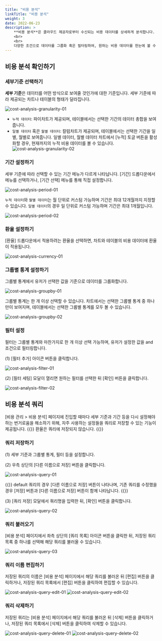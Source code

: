 ```yaml
---
title: "비용 분석"
linkTitle: "비용 분석"
weight: 3
date: 2022-06-23
description: >
    **비용 분석**은 클라우드 제공자로부터 수신되는 비용 데이터를 상세하게 분석합니다.
    <br>
    <br>
    다양한 조건으로 데이터를 그룹화 혹은 필터링하여, 원하는 비용 데이터를 한눈에 볼 수 있습니다.
---
```


## 비용 분석 확인하기

### 세부기준 선택하기

**세부 기준**은 데이터를 어떤 방식으로 보여줄 것인가에 대한 기준입니다. 세부 기준에 따라 제공되는 차트나 테이블의 형태가 달라집니다.

![cost-analysis-granularity-01](/ko/docs/guides/cost-explorer/cost-analysis-img/cost-analysis-granularity-01.png)

- `누적 데이터`: 파이차트가 제공되며, 테이블에서는 선택한 기간의 데이터 총합을 보여줍니다.
- `일별 데이터` 혹은 `월별 데이터`: 칼럼차트가 제공되며, 테이블에서는 선택한 기간을 일별, 월별로 보여줍니다.
  일별 데이터, 월별 데이터 차트에서 [누적] 토글 버튼을 활성화할 경우, 현재까지의 누적 비용 데이터를 볼 수 있습니다.
    ![cost-analysis-granularity-02](/ko/docs/guides/cost-explorer/cost-analysis-img/cost-analysis-granularity-02.png)

### 기간 설정하기
세부 기준에 따라 선택할 수 있는 기간 메뉴가 다르게 나타납니다. [기간] 드롭다운에서 메뉴를 선택하거나, [기간 선택] 메뉴를 통해 직접 설정합니다.

![cost-analysis-period-01](/ko/docs/guides/cost-explorer/cost-analysis-img/cost-analysis-period-01.png)

`누적 데이터`와 `월별 데이터`는 월 단위로 커스텀 가능하며 기간은 최대 12개월까지 지정할 수 있습니다.
`일별 데이터`의 경우 일 단위로 커스텀 가능하며 기간은 최대 1개월입니다.

![cost-analysis-period-02](/ko/docs/guides/cost-explorer/cost-analysis-img/cost-analysis-period-02.png)

### 환율 설정하기
[환율] 드롭다운에서 적용하려는 환율을 선택하면, 차트와 테이블의 비용 데이터에 환율이 적용됩니다.

![cost-analysis-currency-01](/ko/docs/guides/cost-explorer/cost-analysis-img/cost-analysis-currency-01.png)

### 그룹별 통계 설정하기
그룹별 통계에서 유저가 선택한 값을 기준으로 데이터를 그룹화합니다.

![cost-analysis-groupby-01](/ko/docs/guides/cost-explorer/cost-analysis-img/cost-analysis-groupby-01.png)

그룹별 통계는 한 개 이상 선택할 수 있습니다. 차트에서는 선택한 그룹별 통계 중 하나만이 보여지며, 테이블에서는 선택한 그룹별 통계를 모두 볼 수 있습니다.

![cost-analysis-groupby-02](/ko/docs/guides/cost-explorer/cost-analysis-img/cost-analysis-groupby-02.png)

### 필터 설정
필터는 그룹별 통계와 마찬가지로 한 개 이상 선택 가능하며, 유저가 설정한 값을 and 조건으로 필터링합니다.

(1) [필터 추가] 아이콘 버튼을 클릭합니다.

![cost-analysis-filter-01](/ko/docs/guides/cost-explorer/cost-analysis-img/cost-analysis-filter-01.png)

(2) [필터 세팅] 모달이 열리면 원하는 필터를 선택한 뒤 [확인] 버튼을 클릭합니다.

![cost-analysis-filter-02](/ko/docs/guides/cost-explorer/cost-analysis-img/cost-analysis-filter-02.png)


## 비용 분석 쿼리
[비용 관리 > 비용 분석] 페이지에 진입할 때마다 세부 기준과 기간 등을 다시 설정해야 하는 번거로움을 해소하기 위해, 자주 사용하는 설정들을 쿼리로 저장할 수 있는 기능이 제공됩니다.
{{<alert>}}
환율은 쿼리에 저장되지 않습니다.
{{</alert>}}

### 쿼리 저장하기
(1) 세부 기준과 그룹별 통계, 필터 등을 설정합니다.

(2) 우측 상단의 [다른 이름으로 저장] 버튼을 클릭합니다.

![cost-analysis-query-01](/ko/docs/guides/cost-explorer/cost-analysis-img/cost-analysis-query-01.png)

{{<alert>}}
default 쿼리의 경우 [다른 이름으로 저장] 버튼이 나타나며, 기존 쿼리를 수정했을 경우 [저장] 버튼과 [다른 이름으로 저장] 버튼이 함께 나타납니다.
{{</alert>}}

(3) [쿼리 저장] 모달에서 쿼리명을 입력한 뒤, [확인] 버튼을 클릭합니다.

![cost-analysis-query-02](/ko/docs/guides/cost-explorer/cost-analysis-img/cost-analysis-query-02.png)

### 쿼리 불러오기
[비용 분석] 페이지에서 좌측 상단의 [쿼리 목록] 아이콘 버튼을 클릭한 뒤, 저장된 쿼리 목록 중 하나를 선택해 해당 쿼리를 불러올 수 있습니다.

![cost-analysis-query-03](/ko/docs/guides/cost-explorer/cost-analysis-img/cost-analysis-query-03.png)

### 쿼리 이름 편집하기
저장된 쿼리의 이름은 [비용 분석] 페이지에서 해당 쿼리를 불러온 뒤 [편집] 버튼을 클릭하거나, 저장된 쿼리 목록에서 [편집] 버튼을 클릭하여 편집할 수 있습니다.

![cost-analysis-query-edit-01](/ko/docs/guides/cost-explorer/cost-analysis-img/cost-analysis-query-edit-01.png)
![cost-analysis-query-edit-02](/ko/docs/guides/cost-explorer/cost-analysis-img/cost-analysis-query-edit-02.png)

### 쿼리 삭제하기
저장된 쿼리는 [비용 분석] 페이지에서 해당 쿼리를 불러온 뒤 [삭제] 버튼을 클릭하거나, 저장된 쿼리 목록에서 [삭제] 버튼을 클릭하여 삭제할 수 있습니다.

![cost-analysis-query-delete-01](/ko/docs/guides/cost-explorer/cost-analysis-img/cost-analysis-query-delete-01.png)
![cost-analysis-query-delete-02](/ko/docs/guides/cost-explorer/cost-analysis-img/cost-analysis-query-delete-02.png)
